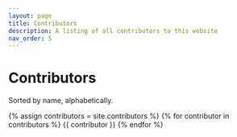 ```yaml
---
layout: page
title: Contributors
description: A listing of all contributors to this website
nav_order: 5
---
```


# Contributors

Sorted by name, alphabetically.

{% assign contributors = site.contributors %}
{% for contributor in contributors %}
{{ contributor }}
{% endfor %}
